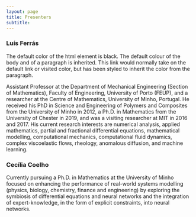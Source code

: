```yaml
---
layout: page
title: Presenters
subtitle: 
---
```


### Luís Ferrás

<p>The default color of the html element is black. The default colour of the body and of a paragraph is inherited. This
  <a style="text-decoration:none"; color=inherit; href="http://example.com">link</a> would normally take on the default link or visited color, but has been styled to inherit the color from the paragraph.</p>

Assistant Professor at the Department of Mechanical Engineering (Section of Mathematics), Faculty of Engineering, University of Porto (FEUP), and a researcher at the Centre of Mathematics, University of Minho, Portugal. He received his PhD in Science and Engineering of Polymers and Composites from the University of Minho in 2012, a Ph.D. in Mathematics from the University of Chester in 2019, and was a visiting researcher at MIT in 2016 and 2017. His current research interests are numerical analysis, applied mathematics, partial and fractional differential equations, mathematical modelling, computational mechanics, computational fluid dynamics, complex viscoelastic flows, rheology, anomalous diffusion, and machine learning.


### Cecília Coelho


Currently pursuing a Ph.D. in Mathematics at the University of Minho focused on enhancing the performance of real-world systems modelling (physics, biology, chemistry, finance and engineering) by exploring the symbiosis of differential equations and neural networks and the integration of expert-knowledge, in the form of explicit constraints, into neural networks. 
